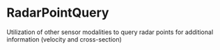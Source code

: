 # RadarPointQuery
Utilization of other sensor modalities to query radar points for additional information (velocity and cross-section)
